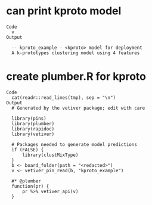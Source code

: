 # can print kproto model

    Code
      v
    Output
      
      -- kproto_example - <kproto> model for deployment 
      A k-prototypes clustering model using 4 features

# create plumber.R for kproto

    Code
      cat(readr::read_lines(tmp), sep = "\n")
    Output
      # Generated by the vetiver package; edit with care
      
      library(pins)
      library(plumber)
      library(rapidoc)
      library(vetiver)
      
      # Packages needed to generate model predictions
      if (FALSE) {
          library(clustMixType)
      }
      b <- board_folder(path = "<redacted>")
      v <- vetiver_pin_read(b, "kproto_example")
      
      #* @plumber
      function(pr) {
          pr %>% vetiver_api(v)
      }

